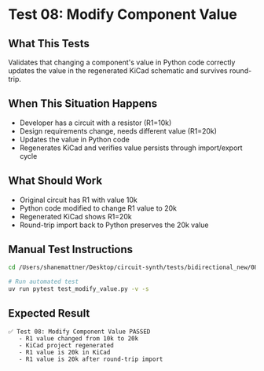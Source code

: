 # Test 08: Modify Component Value

## What This Tests
Validates that changing a component's value in Python code correctly updates the value in the regenerated KiCad schematic and survives round-trip.

## When This Situation Happens
- Developer has a circuit with a resistor (R1=10k)
- Design requirements change, needs different value (R1=20k)
- Updates the value in Python code
- Regenerates KiCad and verifies value persists through import/export cycle

## What Should Work
- Original circuit has R1 with value 10k
- Python code modified to change R1 value to 20k
- Regenerated KiCad shows R1=20k
- Round-trip import back to Python preserves the 20k value

## Manual Test Instructions
```bash
cd /Users/shanemattner/Desktop/circuit-synth/tests/bidirectional_new/08_test_modify_value

# Run automated test
uv run pytest test_modify_value.py -v -s
```

## Expected Result
```
✅ Test 08: Modify Component Value PASSED
   - R1 value changed from 10k to 20k
   - KiCad project regenerated
   - R1 value is 20k in KiCad
   - R1 value is 20k after round-trip import
```

